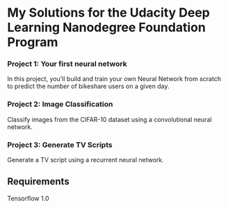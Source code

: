 # My Solutions for the Udacity Deep Learning Nanodegree Foundation Program

### Project 1: Your first neural network
In this project, you'll build and train your own Neural Network from scratch to predict the number of bikeshare users on a given day.

### Project 2: Image Classification
Classify images from the CIFAR-10 dataset using a convolutional neural network.

### Project 3: Generate TV Scripts
Generate a TV script using a recurrent neural network.


## Requirements
Tensorflow 1.0




